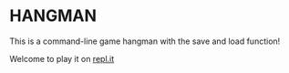 # HANGMAN

This is a command-line game hangman with the save and load function!

Welcome to play it on [repl.it](https://replit.com/@PPKan/hangman?v=1)
